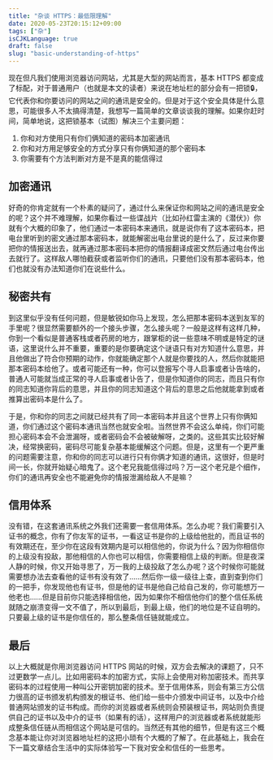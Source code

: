 ```yaml
---
title: "杂谈 HTTPS：最低限理解"
date: 2020-05-23T20:15:12+09:00
tags: ["杂"]
isCJKLanguage: true
draft: false
slug: "basic-understanding-of-https"
---
```


现在但凡我们使用浏览器访问网站，尤其是大型的网站而言，基本 HTTPS 都变成了标配，对于普通用户（也就是本文的读者）来说在地址栏的部分会有一把锁🔒，它代表你和你要访问的网站之间的通讯是安全的。但是对于这个安全具体是什么意思，可能很多人不太搞得清楚，我想写一篇简单的文章谈谈我的理解。如果你赶时间，简单地说，这把锁基本（试图）解决三个主要问题：

1. 你和对方使用只有你们俩知道的密码本加密通讯
2. 你和对方用足够安全的方式分享只有你俩知道的那个密码本
3. 你需要有个方法判断对方是不是真的能信得过

<!--more-->

## 加密通讯

好奇的你肯定就有一个朴素的疑问了，通过什么来保证你和网站之间的通讯是安全的呢？这个并不难理解，如果你看过一些谍战片（比如孙红雷主演的《潜伏》）你就有个大概的印象了，他们通过一本密码本来通讯，就是说你有了这本密码本，把电台里听到的密文通过那本密码本，就能解密出电台里说的是什么了，反过来你要把你的情报送出去，就再通过那本密码本把你的情报翻译成密文然后通过电台传出去就行了。这样敌人哪怕截获或者监听你们的通讯，只要他们没有那本密码本，他们也就没有办法知道你们在说些什么。

## 秘密共有

到这里似乎没有任何问题，但是敏锐如你马上发现，怎么把那本密码本送到友军的手里呢？很显然需要额外的一个接头步骤，怎么接头呢？一般是这样有这样几种，你到一个看似是普通客栈或者药房的地方，跟掌柜的说一些意味不明或是特定的谜语，这里说什么并不重要，重要的是你要确定这个谜语只有对方知道什么意思，并且他做出了符合你预期的动作，你就能确定那个人就是你要找的人，然后你就能把那本密码本给他了。或者可能还有一种，你可以登报写个寻人启事或者讣告啥的，普通人可能就当成正常的寻人启事或者讣告了，但是你知道你的同志，而且只有你的同志知道你背后的意思，并且你的同志知道这个背后的意思之后他就能拿到或者推算出密码本是什么了。

于是，你和你的同志之间就已经共有了同一本密码本并且这个世界上只有你俩知道，你们通过这个密码本通讯当然也就安全啦。当然世界不会这么单纯，你们可能担心密码本会不会泄漏呀，或者密码会不会被破解呀，之类的。这些其实比较好解决，经常换密码，密码尽可能复杂基本能缓解这个问题。但是，这里有一个更严重的问题需要注意，你和你的同志可以进行只有你俩才知道的通讯，这很好，但是时间一长，你就开始疑心暗鬼了。这个老兄我能信得过吗？万一这个老兄是个细作，你们的通讯再安全也不能避免你的情报泄漏给敌人不是嘛？

## 信用体系

没有错，在这套通讯系统之外我们还需要一套信用体系。怎么办呢？我们需要引入证书的概念，你有了你友军的证书，一看这证书是你的上级给他批的，而且证书的有效期还在，至少你在这段有效期内是可以相信他的，你说为什么？因为你相信你的上级没有投敌，那他相信的人你也可以相信，你需要相信上级的判断。但是夜深人静的时候，你又开始寻思了，万一我的上级投敌了怎么办呢？这个时候你可能就需要想办法去查看他的证书有没有效了......然后你一级一级往上查，直到查到你们的一把手，你发现他也有证书，但是他的证书是他自己给自己发的，你可能想万一他老也......但是目前你只能选择相信他，因为如果你不相信他你们的整个信任系统就随之崩溃变得一文不值了，所以到最后，到最上级，他们的地位是不证自明的。只要最上级的证书是你信任的，那么整条信任链就能成立。

## 最后

以上大概就是你用浏览器访问 HTTPS 网站的时候，双方会去解决的课题了，只不过更数学一点儿。比如用密码本的加密方式，实际上会使用对称加密技术。而共享密码本的过程使用一种叫公开密钥加密的技术。至于信用体系，则会有第三方公信力很高的证书颁发机构颁发的根证书、他们给一些中介颁发中间证书，以及中介给普通网站颁发的证书构成。而你的浏览器或者系统则会预装根证书，网站则负责提供自己的证书以及中介的证书（如果有的话），这样用户的浏览器或者系统就能形成整条信任链从而相信这个网站是可信的。当然还有其他的细节，但是有这三个概念基本能让你对浏览器地址栏的这把小琐有个大概的了解了。在此基础上，我会在下一篇文章结合生活中的实际体验写一下我对安全和信任的一些思考。